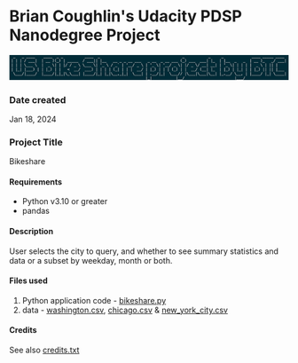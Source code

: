 # Brian Coughlin's Udacity PDSP Nanodegree Project

![BTC Bikeshare Banner](bikeshare-banner.png)

### Date created

Jan 18, 2024

### Project Title

Bikeshare

#### 

#### Requirements

* Python v3.10 or greater
* pandas

#### Description

User selects the city to query, and whether to see summary statistics and data or a subset by weekday, month or both.

#### Files used

1. Python application code - [bikeshare.py](bikeshare.py)
2. data - [washington.csv](washington.csv), [chicago.csv](chicago.csv) & [new_york_city.csv](new_york_city.csv)

#### Credits

See also [credits.txt](credits.txt)
